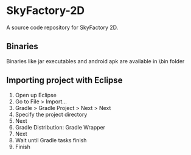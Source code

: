 SkyFactory-2D
===
A source code repository for SkyFactory 2D.

Binaries
---
Binaries like jar executables and android apk are available in \bin folder

Importing project with Eclipse
---

1. Open up Eclipse
2. Go to File > Import...
3. Gradle > Gradle Project > Next > Next
4. Specify the project directory
5. Next
6. Gradle Distribution: Gradle Wrapper
7. Next
8. Wait until Gradle tasks finish
9. Finish
